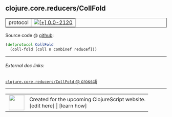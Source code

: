 ## clojure.core.reducers/CollFold



 <table border="1">
<tr>
<td>protocol</td>
<td><a href="https://github.com/cljsinfo/cljs-api-docs/tree/0.0-2120"><img valign="middle" alt="[+] 0.0-2120" title="Added in 0.0-2120" src="https://img.shields.io/badge/+-0.0--2120-lightgrey.svg"></a> </td>
</tr>
</table>









Source code @ [github](https://github.com/clojure/clojurescript/blob/r2850/src/cljs/clojure/core/reducers.cljs#L46-L47):

```clj
(defprotocol CollFold
  (coll-fold [coll n combinef reducef]))
```

<!--
Repo - tag - source tree - lines:

 <pre>
clojurescript @ r2850
└── src
    └── cljs
        └── clojure
            └── core
                └── <ins>[reducers.cljs:46-47](https://github.com/clojure/clojurescript/blob/r2850/src/cljs/clojure/core/reducers.cljs#L46-L47)</ins>
</pre>

-->

---



###### External doc links:

[`clojure.core.reducers/CollFold` @ crossclj](http://crossclj.info/fun/clojure.core.reducers.cljs/CollFold.html)<br>

---

 <table>
<tr><td>
<img valign="middle" align="right" width="48px" src="http://i.imgur.com/Hi20huC.png">
</td><td>
Created for the upcoming ClojureScript website.<br>
[edit here] | [learn how]
</td></tr></table>

[edit here]:https://github.com/cljsinfo/cljs-api-docs/blob/master/cljsdoc/clojure.core.reducers_CollFold.cljsdoc
[learn how]:https://github.com/cljsinfo/cljs-api-docs/wiki/cljsdoc-files

<!--

This information was too distracting to show to readers, but I'll leave it
commented here since it is helpful to:

- pretty-print the data used to generate this document
- and show how to retrieve that data



The API data for this symbol:

```clj
{:ns "clojure.core.reducers",
 :name "CollFold",
 :type "protocol",
 :full-name-encode "clojure.core.reducers_CollFold",
 :source {:code "(defprotocol CollFold\n  (coll-fold [coll n combinef reducef]))",
          :title "Source code",
          :repo "clojurescript",
          :tag "r2850",
          :filename "src/cljs/clojure/core/reducers.cljs",
          :lines [46 47]},
 :methods [{:name "coll-fold",
            :signature ["[coll n combinef reducef]"],
            :docstring nil}],
 :full-name "clojure.core.reducers/CollFold",
 :history [["+" "0.0-2120"]]}

```

Retrieve the API data for this symbol:

```clj
;; from Clojure REPL
(require '[clojure.edn :as edn])
(-> (slurp "https://raw.githubusercontent.com/cljsinfo/cljs-api-docs/catalog/cljs-api.edn")
    (edn/read-string)
    (get-in [:symbols "clojure.core.reducers/CollFold"]))
```

-->
